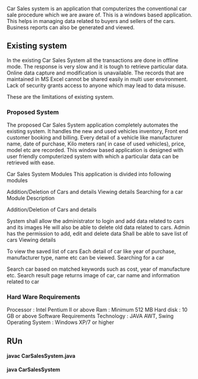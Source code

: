 Car Sales system is an application that computerizes the conventional car sale procedure which we are aware of. This is a windows based application. This helps in managing data related to buyers and sellers of the cars. Business reports can also be generated and viewed.

## Existing system
In the existing Car Sales System all the transactions are done in offline mode. The response is very slow and it is tough to retrieve particular data. Online data capture and modification is unavailable. The records that are maintained in MS Excel cannot be shared easily in multi user environment. Lack of security grants access to anyone which may lead to data misuse.

These are the limitations of existing system.

### Proposed System
The proposed Car Sales System application completely automates the existing system. It handles the new and used vehicles inventory, Front end customer booking and billing. Every detail of a vehicle like manufacturer name, date of purchase, Kilo meters ran( in case of used vehicles), price, model etc  are recorded. This window based application is designed with user friendly computerized system with which a particular data can be retrieved with ease.

Car Sales System Modules
This application is divided into following modules

Addition/Deletion of Cars and details
Viewing details
Searching for a car
Module Description

Addition/Deletion of Cars and details

System shall allow the administrator to login and add data related to cars and its images
He will also be able to delete old data related to cars.
Admin has the permission to add, edit and delete data
Shall be able to save list of cars
Viewing details

To view the saved list of cars
Each detail of car like year of purchase, manufacturer type, name etc can be viewed.
Searching for a car

Search car based on matched keywords such as cost, year of manufacture etc.
Search result page returns image of car, car name and information related to car

### Hard Ware Requirements
Processor : Intel Pentium II or above
Ram : Minimum 512 MB
Hard disk : 10 GB or above
Software Requirements
Technology : JAVA AWT, Swing
Operating System : Windows XP/7 or higher

## RUn
#### javac CarSalesSystem.java
#### java CarSalesSystem

